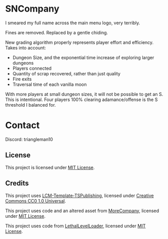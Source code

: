 # SNCompany

I smeared my full name across the main menu logo, very terribly.

Fines are removed. Replaced by a gentle chiding.

New grading algorithm properly represents player effort and efficiency.
Takes into account:
  - Dungeon Size, and the exponential time increase of exploring larger dungeons
  - Players connected
  - Quantity of scrap recovered, rather than just quality
  - Fire exits 
  - Traversal time of each vanilla moon

    
With more players at small dungeon sizes, it will not be possible to get an S. This is intentional. Four players 100% clearing adamance/offense is the S threshold I balanced for.

# Contact

Discord: triangleman10 

## License

This project is licensed under [MIT License](https://github.com/Triangleman1/SNCompany/blob/main/LICENSE).

## Credits

This project uses [LCM-Template-TSPublishing](https://github.com/LethalCompanyModding/LCM-Template-TSPublishing), licensed under [Creative Commons CC0 1.0 Universal](https://github.com/LethalCompanyModding/LCM-Template-TSPublishing/blob/main/LICENSE.md).

This project uses code and an altered asset from [MoreCompany](https://github.com/notnotnotswipez/MoreCompany), licensed under [MIT License](https://github.com/notnotnotswipez/MoreCompany/blob/master/LICENSE).

This project uses code from [LethalLevelLoader](https://github.com/IAmBatby/LethalLevelLoader), licensed under [MIT License](https://github.com/IAmBatby/LethalLevelLoader/blob/main/LICENSE.md).